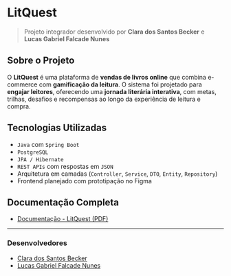 # LitQuest

> Projeto integrador desenvolvido por **Clara dos Santos Becker** e **Lucas Gabriel Falcade Nunes**

## Sobre o Projeto

O **LitQuest** é uma plataforma de **vendas de livros online** que combina e-commerce com **gamificação da leitura**. O sistema foi projetado para **engajar leitores**, oferecendo uma **jornada literária interativa**, com metas, trilhas, desafios e recompensas ao longo da experiência de leitura e compra.

##  Tecnologias Utilizadas

- `Java` com `Spring Boot`
- `PostgreSQL` 
- `JPA / Hibernate` 
- `REST APIs` com respostas em `JSON`
- Arquitetura em camadas (`Controller`, `Service`, `DTO`, `Entity`, `Repository`)
- Frontend planejado com prototipação no Figma

## Documentação Completa

- [Documentação - LitQuest (PDF)](doc/LitQuest-Doc.pdf)


---

### Desenvolvedores

- [Clara dos Santos Becker](https://github.com/clarabecker)
- [Lucas Gabriel Falcade Nunes](https://github.com/lucasgfn/)

